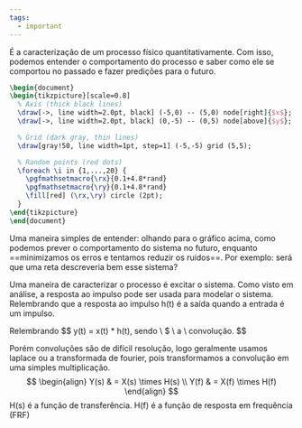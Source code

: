 ```yaml
---
tags:
  - important
---
```



É a caracterização de um processo físico quantitativamente.
Com isso, podemos entender o comportamento do processo e saber como ele se comportou no passado e fazer predições para o futuro.


```tikz
\begin{document}
\begin{tikzpicture}[scale=0.8]
  % Axis (thick black lines)
  \draw[->, line width=2.0pt, black] (-5,0) -- (5,0) node[right]{$x$};
  \draw[->, line width=2.0pt, black] (0,-5) -- (0,5) node[above]{$y$};

  % Grid (dark gray, thin lines)
  \draw[gray!50, line width=1pt, step=1] (-5,-5) grid (5,5);

  % Random points (red dots)
  \foreach \i in {1,...,20} {
    \pgfmathsetmacro{\rx}{0.1+4.8*rand}
    \pgfmathsetmacro{\ry}{0.1+4.8*rand}
    \fill[red] (\rx,\ry) circle (2pt);
  }
\end{tikzpicture}
\end{document}
```
 
Uma maneira simples de entender: olhando para o gráfico acima, como podemos prever o comportamento do sistema no futuro,  enquanto ==minimizamos os erros e tentamos reduzir os ruídos==. Por exemplo: será que uma reta descreveria bem esse sistema?


Uma maneira de caracterizar o processo é excitar o sistema. Como visto em análise, a resposta ao impulso pode ser usada para modelar o sistema. Relembrando que a resposta ao impulso h(t) é a saída quando a entrada é um impulso.

Relembrando
$$ y(t) = x(t) * h(t), sendo \ $ \ a \ convolução. $$

Porém convoluções são de difícil resolução, logo geralmente usamos laplace ou a transformada de fourier, pois transformamos a convolução em uma simples multiplicação.
$$
\begin{align}
Y(s) & = X(s) \times H(s) \\  
Y(f) & = X(f) \times H(f)
\end{align}
$$
H(s) é a função de transferência.
H(f) é a função de resposta em frequência (FRF)







